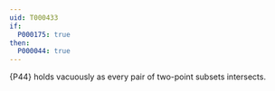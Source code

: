 ```yaml
---
uid: T000433
if:
  P000175: true
then:
  P000044: true
---
```


{P44} holds vacuously as every pair of two-point subsets intersects.
